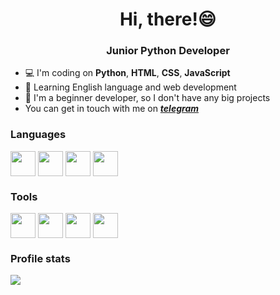 <h1 align='center'>Hi, there!😄</h1>
<h3 align='center'>Junior Python Developer</h1>

- 💻 I'm coding on **Python**, **HTML**, **CSS**, **JavaScript**
- 🌱 Learning English language and web development
- 👶 I'm a beginner developer, so I don't have any big projects
- You can get in touch with me on [***telegram***](https://t.me/locustt)

### Languages

<p align="left">
<img align="center" src="https://cdn.jsdelivr.net/gh/devicons/devicon@latest/icons/python/python-plain.svg" height='40' width='40'/>
<img align="center" src="https://cdn.jsdelivr.net/gh/devicons/devicon@latest/icons/html5/html5-original.svg" height='40' width='40'/>
<img align="center" src="https://cdn.jsdelivr.net/gh/devicons/devicon@latest/icons/css3/css3-original.svg" height='40' width='40'/>
<img align="center" src="https://cdn.jsdelivr.net/gh/devicons/devicon@latest/icons/javascript/javascript-plain.svg" height='40' width='40'/>
</p>

### Tools

<p align="left">
<img align="center" src="https://cdn.jsdelivr.net/gh/devicons/devicon@latest/icons/figma/figma-original.svg" height='40' width='40'/>
<img align="center" src="https://cdn.jsdelivr.net/gh/devicons/devicon@latest/icons/vscode/vscode-original.svg" height='40' width='40'/>
<img align="center" src="https://cdn.jsdelivr.net/gh/devicons/devicon@latest/icons/css3/css3-original.svg" height='40' width='40'/>
<img align="center" src="https://cdn.jsdelivr.net/gh/devicons/devicon@latest/icons/javascript/javascript-plain.svg" height='40' width='40'/>
</p>

### Profile stats

![](http://github-profile-summary-cards.vercel.app/api/cards/profile-details?username=yuckemsi&theme=nord_dark)
